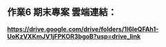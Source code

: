 ## 作業6 期末專案 雲端連結：
**https://drive.google.com/drive/folders/1l6IeQFAh1-UoKzVXKmJV1jFPKOR3bgoB?usp=drive_link**
